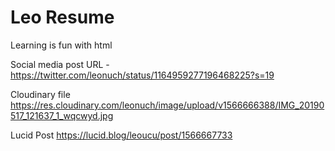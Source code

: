 # Leo Resume



Learning is fun with html

Social media post URL - https://twitter.com/leonuch/status/1164959277196468225?s=19

Cloudinary file https://res.cloudinary.com/leonuch/image/upload/v1566666388/IMG_20190517_121637_1_wqcwyd.jpg

Lucid Post https://lucid.blog/leoucu/post/1566667733
